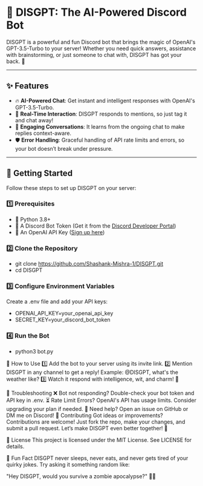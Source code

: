 # 🤖 DISGPT: The AI-Powered Discord Bot

DISGPT is a powerful and fun Discord bot that brings the magic of OpenAI's GPT-3.5-Turbo to your server! Whether you need quick answers, assistance with brainstorming, or just someone to chat with, DISGPT has got your back. 🎉

---

## ✨ Features

- 🔥 **AI-Powered Chat**: Get instant and intelligent responses with OpenAI's GPT-3.5-Turbo.  
- 💬 **Real-Time Interaction**: DISGPT responds to mentions, so just tag it and chat away!  
- 🧠 **Engaging Conversations**: It learns from the ongoing chat to make replies context-aware.  
- 🛡️ **Error Handling**: Graceful handling of API rate limits and errors, so your bot doesn’t break under pressure.  

---

## 🚀 Getting Started

Follow these steps to set up DISGPT on your server:

### 1️⃣ Prerequisites
- 🐍 Python 3.8+  
- 🤖 A Discord Bot Token (Get it from the [Discord Developer Portal](https://discord.com/developers/applications))  
- 🔑 An OpenAI API Key ([Sign up here](https://platform.openai.com/signup/))  

### 2️⃣ Clone the Repository
- git clone https://github.com/Shashank-Mishra-1/DISGPT.git
- cd DISGPT

### 3️⃣ Configure Environment Variables
Create a .env file and add your API keys:
- OPENAI_API_KEY=your_openai_api_key
- SECRET_KEY=your_discord_bot_token

### 4️⃣ Run the Bot
- python3 bot.py

🎉 How to Use
1️⃣ Add the bot to your server using its invite link.
2️⃣ Mention DISGPT in any channel to get a reply! Example: @DISGPT, what's the weather like?
3️⃣ Watch it respond with intelligence, wit, and charm! 🤩


🐛 Troubleshooting
❌ Bot not responding? Double-check your bot token and API key in .env.
⏳ Rate Limit Errors? OpenAI's API has usage limits. Consider upgrading your plan if needed.
🤔 Need help? Open an issue on GitHub or DM me on Discord!
🤝 Contributing
Got ideas or improvements? Contributions are welcome! Just fork the repo, make your changes, and submit a pull request. Let’s make DISGPT even better together! 🌟

📜 License
This project is licensed under the MIT License. See LICENSE for details.

🌟 Fun Fact
DISGPT never sleeps, never eats, and never gets tired of your quirky jokes. Try asking it something random like:

"Hey DISGPT, would you survive a zombie apocalypse?" 🧟‍♂️




